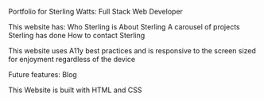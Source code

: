 Portfolio for Sterling Watts: Full Stack Web Developer

This website has:
	Who Sterling is
	About Sterling
	A carousel of projects Sterling has done
	How to contact Sterling

This website uses A11y best practices and is responsive to the screen sized for enjoyment regardless of the device

Future features:
	Blog

This Website is built with HTML and CSS